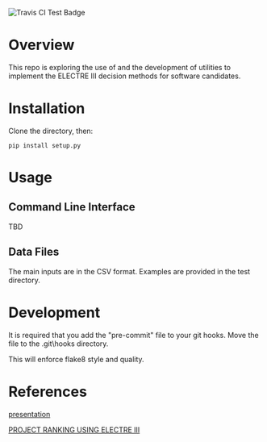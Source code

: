 ![Travis CI Test Badge](https://travis-ci.org/napaynedev/electre.svg?branch=master)

# Overview

This repo is exploring the use of and the development of utilities to implement the ELECTRE III decision methods for software candidates.

# Installation

Clone the directory, then:

```
pip install setup.py
```

# Usage

## Command Line Interface

TBD

## Data Files

The main inputs are in the CSV format.  Examples are provided in the test directory.  

# Development

It is required that you add the "pre-commit" file to your git hooks.  Move the file to the .git\hooks directory.

This will enforce flake8 style and quality.

# References

[presentation](file:///C:/Users/npayne3/Downloads/MCDA-ELECTREIII.pdf)

[PROJECT RANKING USING ELECTRE III](http://citeseerx.ist.psu.edu/viewdoc/download?doi=10.1.1.493.6585&rep=rep1&type=pdf)